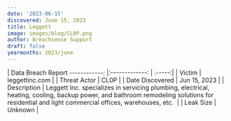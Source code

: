 ```yaml
---
date: '2023-06-15'
discovered: June 15, 2023
title: Leggett
image: images/blog/CL0P.png
author: Breachsense Support
draft: false
yearmonths: 2023/june
---
```



| Data Breach Report
------------:     |:-------------:    | :-----:|
| Victim      | leggettinc.com      | 
| Threat Actor      | CL0P      | 
| Date Discovered      | Jun 15, 2023      | 
| Description      | Leggett Inc. specializes in servicing plumbing, electrical, heating, cooling, backup power, and bathroom remodeling solutions for residential and light commercial offices, warehouses, etc.       | 
| Leak Size      | Unknown      | 

